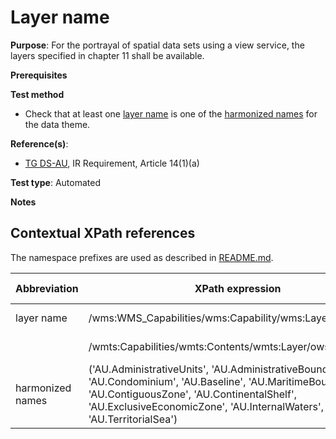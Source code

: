 # Layer name

**Purpose**: For the portrayal of spatial data sets using a view service, the layers specified in chapter 11 shall be available.

**Prerequisites**

**Test method**

* Check that at least one [layer name](#name) is one of the [harmonized names](#names) for the data theme.

**Reference(s)**:

* [TG DS-AU](#ref_TG_DS_AU), IR Requirement, Article 14(1)(a)

**Test type**: Automated

**Notes**

## Contextual XPath references

The namespace prefixes are used as described in [README.md](./README.md#namespaces).

Abbreviation                                     |  XPath expression												|  Parameter  value
------------------------------------------------ | ---------------------------------------------------------------	| ---------------------------------------------------------------
layer name <a name="name"></a> | /wms:WMS_Capabilities/wms:Capability/wms:Layer/wms:Name | ISO 19128
                                 | /wmts:Capabilities/wmts:Contents/wmts:Layer/ows:Identifier | WMTS 1.0.0
harmonized names <a name="names"></a> | ('AU.AdministrativeUnits', 'AU.AdministrativeBoundary', 'AU.Condominium', 'AU.Baseline', 'AU.MaritimeBoundary', 'AU.ContiguousZone', 'AU.ContinentalShelf', 'AU.ExclusiveEconomicZone', 'AU.InternalWaters', 'AU.TerritorialSea')
